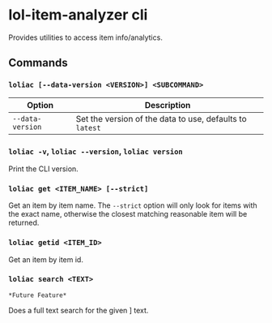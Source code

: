 # lol-item-analyzer cli

Provides utilities to access item info/analytics.

## Commands

### `loliac [--data-version <VERSION>] <SUBCOMMAND>`

| Option | Description |
|--------|-------------|
| `--data-version` | Set the version of the data to use, defaults to `latest` |

### `loliac -v`, `loliac --version`, `loliac version`

Print the CLI version.

### `loliac get <ITEM_NAME> [--strict]`

Get an item by item name. The `--strict` option will only look for items with the exact name,
otherwise the closest matching reasonable item will be returned.

### `loliac getid <ITEM_ID>`

Get an item by item id.


### `loliac search <TEXT>` 
`*Future Feature*`

Does a full text search for the given ] text.
